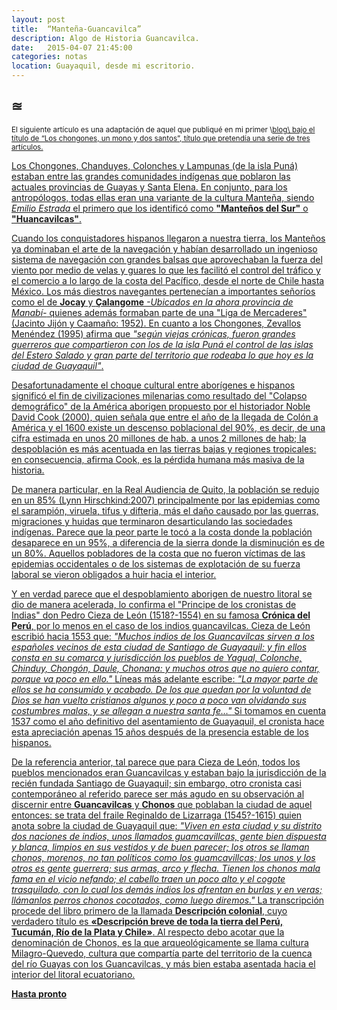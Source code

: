 ```yaml
---
layout: post
title:  “Manteña-Guancavilca”
description: Algo de Historia Guancavilca. 
date:   2015-04-07 21:45:00
categories: notas
location: Guayaquil, desde mi escritorio.
---
```


<h2>&ape;</h2>
<small>El siguiente artículo es una adaptación de aquel que publiqué en mi primer \<a href="http://scriptorum-guayaquilensis.blogspot.com" target=“new”\>blog\</a\> bajo el título de “Los chongones, un mono y dos santos”, título que pretendía una serie de tres artículos.</small> 

Los Chongones, Chanduyes, Colonches y Lampunas (de la isla Puná) estaban entre las grandes comunidades indígenas que poblaron las actuales provincias de Guayas y Santa Elena. En conjunto, para los antropólogos, todas ellas eran una variante de la cultura Manteña, siendo *Emilio Estrada* el primero que los identificó como **"Manteños del Sur"** o **"Huancavilcas"**. 

Cuando los conquistadores hispanos llegaron a nuestra tierra, los Manteños ya dominaban el arte de la navegación y habían desarrollado un ingenioso sistema de navegación con grandes balsas que aprovechaban la fuerza del viento por medio de velas y guares lo que les facilitó el control del tráfico y el comercio a lo largo de la costa del Pacífico, desde el norte de Chile hasta México. Los más diestros navegantes pertenecían a importantes señoríos como el de **Jocay** y **Çalangome** *-Ubicados en la ahora provincia de Manabí-* quienes además formaban parte de una "Liga de Mercaderes" (Jacinto Jijón y Caamaño: 1952). En cuanto a los Chongones, Zevallos Menéndez (1995) afirma que *"según viejas crónicas, fueron grandes guerreros que compartieron con los de la isla Puná el control de las islas del Estero Salado y gran parte del territorio que rodeaba lo que hoy es la ciudad de Guayaquil"*.

Desafortunadamente el choque cultural entre aborígenes e hispanos significó el fin de civilizaciones milenarias como resultado del "Colapso demográfico" de la América aborigen propuesto por el historiador Noble David Cook (2000), quien señala que entre el año de la llegada de Colón a América y el 1600 existe un descenso poblacional del 90%, es decir, de una cifra estimada en unos 20 millones de hab. a unos 2 millones de hab; la despoblación es más acentuada en las tierras bajas y regiones tropicales: en consecuencia, afirma Cook, es la pérdida humana más masiva de la historia. 


De manera particular, en la Real Audiencia de Quito, la población se redujo en un 85% (Lynn Hirschkind:2007) principalmente por las epidemias como el sarampión, viruela, tifus y difteria, más el daño causado por las guerras, migraciones y huidas que terminaron desarticulando las sociedades indígenas. Parece que la peor parte le tocó a la costa donde la población desaparece en un 95%, a diferencia de la sierra donde la disminución es de un 80%. Aquellos pobladores de la costa que no fueron víctimas de las epidemias occidentales o de los sistemas de explotación de su fuerza laboral se vieron obligados a huir hacia el interior.


Y en verdad parece que el despoblamiento aborigen de nuestro litoral se dio de manera acelerada, lo confirma el "Principe de los cronistas de Indias" don Pedro Cieza de León (1518?-1554) en su famosa **Crónica del Perú**, por lo menos en el caso de los indios guancavilcas. Cieza de León escribió hacia 1553 que: *"Muchos indios de los Guancavilcas sirven a los españoles vecinos de esta ciudad de Santiago de Guayaquil: y fin ellos consta en su comarca y jurisdicción los pueblos de Yagual, Colonche, Chinduy, Chongón, Daule, Chonana: y muchos otros que no quiero contar, porque va poco en ello."* Líneas más adelante escribe: *"La mayor parte de ellos se ha consumido y acabado. De los que quedan por la voluntad de Dios se han vuelto cristianos algunos y poco a poco van olvidando sus costumbres malas, y se allegan a nuestra santa fe…"* Si tomamos en cuenta 1537 como el año definitivo del asentamiento de Guayaquil, el cronista hace esta apreciación apenas 15 años después de la presencia estable de los hispanos.  


De la referencia anterior, tal parece que para Cieza de León, todos los pueblos mencionados eran Guancavilcas y estaban bajo la jurisdicción de la recién fundada Santiago de Guayaquil; sin embargo, otro cronista casi contemporáneo al referido parece ser más agudo en su observación al discernir entre **Guancavilcas** y **Chonos** que poblaban la ciudad de aquel entonces: se trata del fraile Reginaldo de Lizarraga (1545?-1615) quien anota sobre la ciudad de Guayaquil que: *"Viven en esta ciudad y su distrito dos naciones de indios, unos llamados guamcavillcas, gente bien dispuesta y blanca, limpios en sus vestidos y de buen parecer; los otros se llaman chonos, morenos, no tan políticos como los guamcavillcas; los unos y los otros es gente guerrera; sus armas, arco y flecha. Tienen los chonos mala fama en el vicio nefando; el cabello traen un poco alto y el cogote trasquilado, con lo cual los demás indios los afrentan en burlas y en veras; llámanlos perros chonos cocotados, como luego diremos."* La transcripción procede del libro primero de la llamada **Descripción colonial**, cuyo verdadero título es **&laquo;Descripción breve de toda la tierra del Perú, Tucumán, Río de la Plata y Chile&raquo;**. Al respecto debo acotar que la denominación de Chonos, es la que arqueológicamente se llama cultura Milagro-Quevedo, cultura que compartía parte del territorio de la cuenca del río Guayas con los Guancavilcas, y más bien estaba asentada hacia el interior del litoral ecuatoriano.  

**Hasta pronto**

